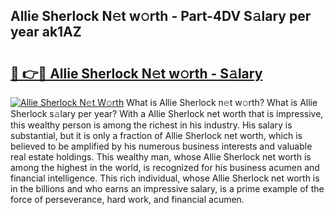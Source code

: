 ## Allie Sherlock N𝚎t w𝚘rth - Part-4DV S𝚊lary per year ak1AZ

# <h2><a href="http://gc04ycb.nevu.top/?p=Allie+Sherlock">🔗 👉🔴 Allie Sherlock N𝚎t w𝚘rth - S𝚊lary</a></h2>

[![Allie Sherlock N𝚎t W𝚘rth](https://i.imgur.com/Oavwk0R.jpeg)](http://gc04ycb.nevu.top/?p=Allie+Sherlock)
What is Allie Sherlock n𝚎t w𝚘rth? What is Allie Sherlock s𝚊lary per year?
With a Allie Sherlock net worth that is impressive, this wealthy person is among the richest in his industry. His salary is substantial, but it is only a fraction of Allie Sherlock net worth, which is believed to be amplified by his numerous business interests and valuable real estate holdings. This wealthy man, whose Allie Sherlock net worth is among the highest in the world, is recognized for his business acumen and financial intelligence. This rich individual, whose Allie Sherlock net worth is in the billions and who earns an impressive salary, is a prime example of the force of perseverance, hard work, and financial acumen.
